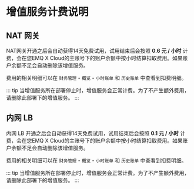 # 增值服务计费说明

## NAT 网关
NAT网关开通之后会自动获得14天免费试用，试用结束后会按照 **0.6 元 / 小时** 计费，会在您EMQ X Cloud的主账号下的账户余额中按小时结算扣取费用。如果账户余额不足会自动删除该增值服务。

费用的相关明细可以在 `财务管理` - `概览` - `小时账单` 和 `历史账单` 中查看到扣费明细。

::: tip
当增值服务所在部署停止时，增值服务会正常计费。为了不产生额外费用，请删除此部署下的增值服务。
:::


## 内网 LB
内网 LB 开通之后会自动获得14天免费试用，试用结束后会按照 **0.1 元 / 小时** 计费，会在您EMQ X Cloud的主账号下的账户余额中按小时结算扣取费用。如果账户余额不足会自动删除该增值服务。

费用的相关明细可以在 `财务管理` - `概览` - `小时账单` 和 `历史账单` 中查看到扣费明细。

::: tip
当增值服务所在部署停止时，增值服务会正常计费。为了不产生额外费用，请删除此部署下的增值服务。
:::


